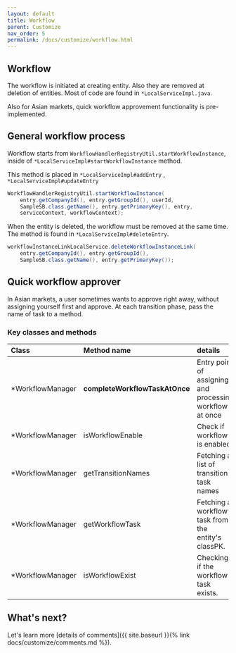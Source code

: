 ```yaml
---
layout: default
title: Workflow
parent: Customize
nav_order: 5
permalink: /docs/customize/workflow.html
---
```

## Workflow 

The workflow is initiated at creating entity. Also they are removed at deletion of entities. Most of code are found in ```*LocalServiceImpl.java```.

Also for Asian markets, quick workflow approvement functionality is pre-implemented.

## General workflow process
Workflow starts from ```WorkflowHandlerRegistryUtil.startWorkflowInstance```, inside of ```*LocalServiceImpl#startWorkflowInstance``` method.

 This method is placed in ```*LocalServiceImpl#addEntry``` , ```*LocalServiceImpl#updateEntry```

```java
WorkflowHandlerRegistryUtil.startWorkflowInstance(
    entry.getCompanyId(), entry.getGroupId(), userId,
    SampleSB.class.getName(), entry.getPrimaryKey(), entry,
    serviceContext, workflowContext);
```

When the entity is deleted, the workflow must be removed at the same time. The method is found in ```*LocalServiceImpl#deleteEntry```.

```java
workflowInstanceLinkLocalService.deleteWorkflowInstanceLink(
    entry.getCompanyId(), entry.getGroupId(),
    SampleSB.class.getName(), entry.getPrimaryKey());
```

## Quick workflow approver
In Asian markets, a user sometimes wants to approve right away, without assigning yourself first and approve. At each transition phase, pass the name of task to a method.

### Key classes and methods

| Class |  Method name | details |
| :---- | :----------- | :------ |
| *WorkflowManager | **completeWorkflowTaskAtOnce** | Entry point of assigning and processing workflow at once
| *WorkflowManager | isWorkflowEnable | Check if workflow is enabled
| *WorkflowManager | getTransitionNames | Fetching a list of transition task names
| *WorkflowManager | getWorkflowTask | Fetching a workflow task from the entity's classPK.
| *WorkflowManager | isWorkflowExist | Checking if the workflow task exists.

## What's next?
Let's learn more [details of comments]({{ site.baseurl }}{% link docs/customize/comments.md %}).
